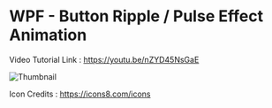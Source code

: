 # WPF - Button Ripple / Pulse Effect Animation

Video Tutorial Link : https://youtu.be/nZYD45NsGaE

![Thumbnail](https://user-images.githubusercontent.com/55704859/156225596-2f3007a5-b313-405b-9dea-728921dd5a5f.png)

Icon Credits : https://icons8.com/icons
